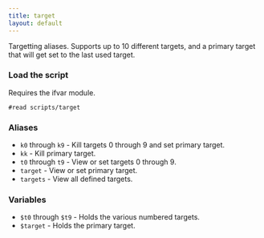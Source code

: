 ```yaml
---
title: target
layout: default
---
```


Targetting aliases. Supports up to 10 different targets, and a primary target
that will get set to the last used target.

### Load the script

Requires the ifvar module.

`#read scripts/target`

### Aliases

* `k0` through `k9` - Kill targets 0 through 9 and set primary target.
* `kk` - Kill primary target.
* `t0` through `t9` - View or set targets 0 through 9.
* `target` - View or set primary target.
* `targets` - View all defined targets.

### Variables

* `$t0` through `$t9` - Holds the various numbered targets.
* `$target` - Holds the primary target.

